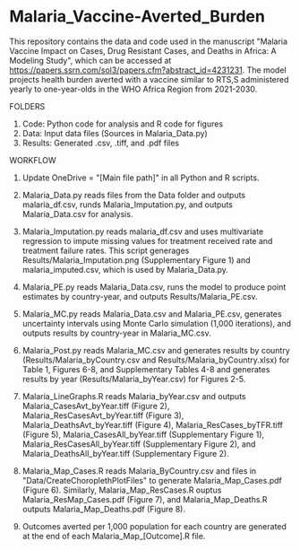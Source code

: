 # Malaria_Vaccine-Averted_Burden

This repository contains the data and code used in the manuscript "Malaria Vaccine Impact on Cases, Drug Resistant Cases, and Deaths in Africa: A Modeling Study", which can be accessed at https://papers.ssrn.com/sol3/papers.cfm?abstract_id=4231231. The model projects health burden averted with a vaccine similar to RTS,S administered yearly to one-year-olds in the WHO Africa Region from 2021-2030. 

FOLDERS
1. Code: Python code for analysis and R code for figures 
2. Data: Input data files (Sources in Malaria_Data.py)
3. Results: Generated .csv, .tiff, and .pdf files

WORKFLOW
1. Update OneDrive = "[Main file path]" in all Python and R scripts.

2. Malaria_Data.py reads files from the Data folder and outputs malaria_df.csv, runds Malaria_Imputation.py, and outputs Malaria_Data.csv for analysis.

3. Malaria_Imputation.py reads malaria_df.csv and uses multivariate regression to impute missing values for treatment received rate and treatment failure rates. This script generages Results/Malaria_Imputation.png (Supplementary Figure 1) and malaria_imputed.csv, which is used by Malaria_Data.py.

4. Malaria_PE.py reads Malaria_Data.csv, runs the model to produce point estimates by country-year, and outputs Results/Malaria_PE.csv.

5. Malaria_MC.py reads Malaria_Data.csv and Malaria_PE.csv, generates uncertainty intervals using Monte Carlo simulation (1,000 iterations), and outputs results by country-year in Malaria_MC.csv.

6. Malaria_Post.py reads Malaria_MC.csv and generates results by country (Results/Malaria_byCountry.csv and Results/Malaria_byCountry.xlsx) for Table 1, Figures 6-8, and Supplementary Tables 4-8 and generates results by year (Results/Malaria_byYear.csv) for Figures 2-5.

7. Malaria_LineGraphs.R reads Malaria_byYear.csv and outputs Malaria_CasesAvt_byYear.tiff (Figure 2), Malaria_ResCasesAvt_byYear.tiff (Figure 3), Malaria_DeathsAvt_byYear.tiff (Figure 4), Malaria_ResCases_byTFR.tiff (Figure 5), Malaria_CasesAll_byYear.tiff (Supplementary Figure 1), Malaria_ResCasesAll_byYear.tiff (Supplementary Figure 2), and Malaria_DeathsAll_byYear.tiff (Supplementary Figure 2).

8. Malaria_Map_Cases.R reads Malaria_ByCountry.csv and files in "Data/CreateChoroplethPlotFiles" to generate Malaria_Map_Cases.pdf (Figure 6). Similarly, Malaria_Map_ResCases.R ouptus Malaria_ResMap_Cases.pdf (Figure 7), and Malaria_Map_Deaths.R outputs Malaria_Map_Deaths.pdf (Figure 8).

9. Outcomes averted per 1,000 population for each country are generated at the end of each Malaria_Map_[Outcome].R file. 
